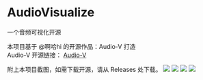 # AudioVisualize
一个音频可视化开源

本项目基于 @啊哈hi 的开源作品：Audio-V 打造  
Audio-V 开源链接：
[Audio-V](https://github.com/EdrowsLuo/audio-v)

附上本项目截图，如需下载开源，请从 Releases 处下载。
![](https://github.com/nitianxia/AudioVisualize/blob/master/img/1.png)
![](https://github.com/nitianxia/AudioVisualize/blob/master/img/2.png)
![](https://github.com/nitianxia/AudioVisualize/blob/master/img/3.png)
![](https://github.com/nitianxia/AudioVisualize/blob/master/img/4.png)
